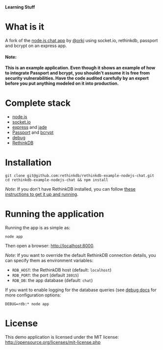 **Learning Stuff**

# What is it #

A fork of the [node.js chat app](https://github.com/eiriksm/chat-test-2k) by [@orkj](https://twitter.com/orkj) 
using socket.io, rethinkdb, passport and bcrypt on an express app.

<div><strong><h4>Note:</h4> This is an example application. Even though it shows an example of how to integrate Passport and bcrypt, you shouldn't assume it is free from security vulnerabilities. Have the code audited carefully by an expert before you put anything modeled on it into production.</strong></div>


# Complete stack #

* [node.js](http://nodejs.org)
* [socket.io](http://socket.io)
* [express](http://expressjs.com) and [jade](http://jade-lang.com)
* [Passport](http://passportjs.org) and [bcrypt](https://github.com/ncb000gt/node.bcrypt.js/)
* [debug](https://github.com/visionmedia/debug)
* [RethinkDB](http://www.rethinkdb.com/)

# Installation #

```
git clone git@github.com:rethinkdb/rethinkdb-example-nodejs-chat.git
cd rethinkdb-example-nodejs-chat && npm install
```

_Note_: If you don't have RethinkDB installed, you can follow [these instructions to get it up and running](http://www.rethinkdb.com/docs/install/). 


# Running the application #

Running the app is as simple as:

```
node app
```

Then open a browser: <http://localhost:8000>.

_Note_: If you want to override the default RethinkDB connection details, you can
specify them as environment variables:

* `RDB_HOST`: the RethinkDB host (default: `localhost`)
* `RDB_PORT`: the port (default `28015`)
* `RDB_DB`: the app database (default: `chat`)

If you want to enable logging for the database queries (see [debug docs](https://github.com/visionmedia/debug)
for more configuration options:

```
DEBUG=rdb:* node app
```

# License #

This demo application is licensed under the MIT license: <http://opensource.org/licenses/mit-license.php>
